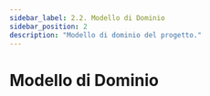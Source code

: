 ```yaml
---
sidebar_label: 2.2. Modello di Dominio
sidebar_position: 2
description: "Modello di dominio del progetto."
---
```


# Modello di Dominio